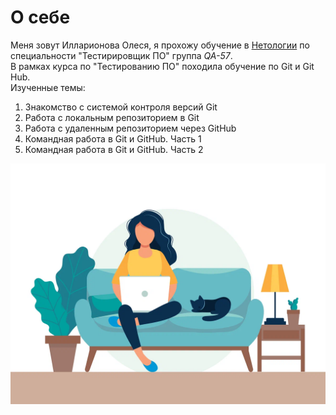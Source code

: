# **О себе**  
Меня зовут Илларионова Олеся, я прохожу обучение в [Нетологии](https://netology.ru/) по специальности "Тестирировщик ПО" группа *QA-57*.  
В рамках курса по "Тестированию ПО" походила обучение по Git и Git Hub.   
Изученные темы:
1. Знакомство с системой контроля версий Git
2. Работа с локальным репозиторием в Git
3. Работа с удаленным репозиторием через GitHub
4. Командная работа в Git и GitHub. Часть 1
5. Командная работа в Git и GitHub. Часть 2

![](/lab.jpg)